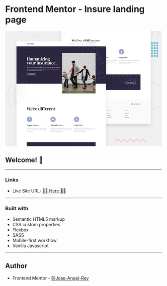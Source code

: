 # Frontend Mentor - Insure landing page

![Design preview for the Insure landing page coding challenge](./design/desktop-preview.jpg)

## Welcome! 👋
---
### Links

- Live Site URL: [🚀🚀 Here 🚀🚀](#)
---
### Built with

- Semantic HTML5 markup
- CSS custom properties
- Flexbox
- SASS
- Mobile-first workflow
- Vanilla Javascript
---
## Author

- Frontend Mentor - [@Jose-Angel-Rey](https://www.frontendmentor.io/profile/Jose-Angel-Rey)
